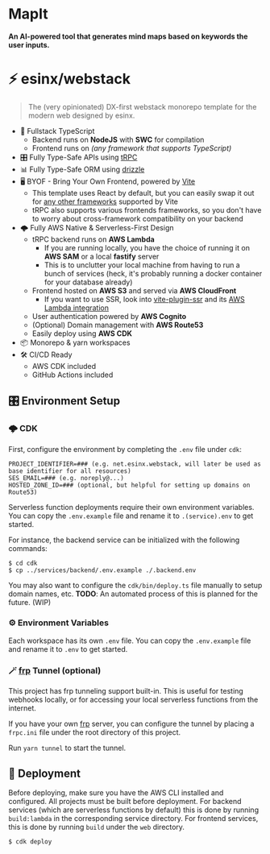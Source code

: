 # MapIt

**An AI-powered tool that generates mind maps based on keywords the user inputs.**



# ⚡️ esinx/webstack

> The (very opinionated) DX-first webstack monorepo template for the modern web designed by esinx.

- 🔌 Fullstack TypeScript
  - Backend runs on **NodeJS** with **SWC** for compilation
  - Frontend runs on _(any framework that supports TypeScript)_
- 🎛️ Fully Type-Safe APIs using [tRPC](https://trpc.io)
- 📊 Fully Type-Safe ORM using [drizzle](https://orm.drizzle.team/)
- 🖥️ BYOF - Bring Your Own Frontend, powered by [Vite](https://vitejs.dev)
  - This template uses React by default, but you can easily swap it out for [any other frameworks](https://vitejs.dev/guide/#trying-vite-online) supported by Vite
  - tRPC also supports various frontends frameworks, so you don't have to worry about cross-framework compatibility on your backend
- 🌩️ Fully AWS Native & Serverless-First Design
  - tRPC backend runs on **AWS Lambda**
    - If you are running locally, you have the choice of running it on **AWS SAM** or a local **fastify** server
    - This is to unclutter your local machine from having to run a bunch of services (heck, it's probably running a docker container for your database already)
  - Frontend hosted on **AWS S3** and served via **AWS CloudFront**
    - If you want to use SSR, look into [vite-plugin-ssr](https://vite-plugin-ssr.com/) and its [AWS Lambda integration](https://vite-plugin-ssr.com/aws-lambda.html)
  - User authentication powered by **AWS Cognito**
  - (Optional) Domain management with **AWS Route53**
  - Easily deploy using **AWS CDK**
- 📦 Monorepo & yarn workspaces
- 🛠️ CI/CD Ready
  - AWS CDK included
  - GitHub Actions included

## 🎛️ Environment Setup

### 🌩️ CDK

First, configure the environment by completing the `.env` file under `cdk`:
```
PROJECT_IDENTIFIER=### (e.g. net.esinx.webstack, will later be used as base identifier for all resources)
SES_EMAIL=### (e.g. noreply@...)
HOSTED_ZONE_ID=### (optional, but helpful for setting up domains on Route53)
```

Serverless function deployments require their own environment variables. You can copy the `.env.example` file and rename it to `.(service).env` to get started.

For instance, the backend service can be initialized with the following commands:
```shell
$ cd cdk
$ cp ../services/backend/.env.example ./.backend.env
```

You may also want to configure the `cdk/bin/deploy.ts` file manually to setup domain names, etc.
**TODO**: An automated process of this is planned for the future. (WIP)

### ⚙️ Environment Variables

Each workspace has its own `.env` file. You can copy the `.env.example` file and rename it to `.env` to get started.

### 🪄 [frp](https://github.com/fatedier/frp) Tunnel (optional)

This project has frp tunneling support built-in. This is useful for testing webhooks locally, or for accessing your local serverless functions from the internet.

If you have your own [frp](https://github.com/fatedier/frp) server, you can configure the tunnel by placing a `frpc.ini` file under the root directory of this project.

Run `yarn tunnel` to start the tunnel.

## 🚚 Deployment

Before deploying, make sure you have the AWS CLI installed and configured.
All projects must be built before deployment. For backend services (which are serverless functions by default) this is done by running `build:lambda` in the corresponding service directory. For frontend services, this is done by running `build` under the `web` directory.

```shell
$ cdk deploy
```
